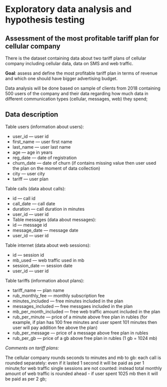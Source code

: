 # Exploratory data analysis and hypothesis testing

## Assessment of the most profitable tariff plan for cellular company
There is the dataset containing data about two tariff plans of cellular company including cellular data, data on SMS and web traffic.

**Goal**: assess and define the most profitable tariff plan in terms of revenue and which one should have bigger advertising budget.

Data analysis will be done based on sample of clients from 2018 containing 500 users of the company and their data regarding how much data in different communication types (cellular, messages, web) they spend;

## Data description
Table users (information about users):
  - user_id — user id
  - first_name — user first name
  - last_name — user last name
  - age — age in years
  - reg_date — date of registration
  - churn_date — date of churn (if contains missing value then user used the plan on the moment of data collection)
  - city — user city
  - tariff — user plan

Table calls (data about calls):
  - id — call id
  - call_date — call date
  - duration — call duration in minutes
  - user_id — user id
  - Table messages (data about messages):
  - id — message id
  - message_date — message date
  - user_id — user id

Table internet (data about web sessions):
  - id — session id
  - mb_used — web traffic used in mb
  - session_date — session date
  - user_id — user id

Table tariffs (information about plans):
  - tariff_name — plan name
  - rub_monthly_fee — monthly subscription fee
  - minutes_included — free minutes included in the plan
  - messages_included — free messgaes included in the plan
  - mb_per_month_included — free web traffic amount included in the plan
  - rub_per_minute — price of a minute above free plan in rubles (for example, if plan has 100 free minutes and user spent 101 minutes then user will pay addition fee above the plan)
  - rub_per_message — price of a message above free plan in rubles
  - rub_per_gb — price of a gb above free plan in rubles (1 gb = 1024 mb)

*Comments on tariff plans:*

The cellular company rounds seconds to minutes and mb to gb: each call is rounded separately: even if it lasted 1 second it will be paid as per 1 minute;for web traffic single sessions are not counted: instead total monthly amount of web traffic is rounded ahead - if user spent 1025 mb then it will be paid as per 2 gb;
